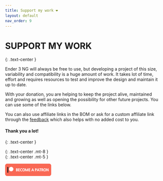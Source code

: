 ```yaml
---
title: Support my work ❤️
layout: default
nav_order: 9
---
```

# SUPPORT MY WORK
{: .text-center }

Ender 3 NG will always be free to use, but developing a project of this size, variability and compatibility is a huge amount of work. It takes lot of time, effort and requires resources to test and improve the design and maintain it up to date.

With your donation, you are helping to keep the project alive, maintained and growing as well as opening the possibility for other future projects. You can use some of the links below.

You can also use affiliate links in the BOM or ask for a custom affiliate link through the [feedback] which also helps with no added cost to you.

#### Thank you a lot!
{: .text-center }

<div>
<script type='text/javascript' src='https://storage.ko-fi.com/cdn/widget/Widget_2.js'></script><script type='text/javascript'>kofiwidget2.init('Ko-fi', '#28b5e0', 'E1E1JZ5FS');kofiwidget2.draw();</script> 
</div>
{: .text-center .mt-8 }

<div id="donate-button-container">
<div id="donate-button"></div>
<script src="https://www.paypalobjects.com/donate/sdk/donate-sdk.js" charset="UTF-8"></script>
<script>
PayPal.Donation.Button({
env:'production',
hosted_button_id:'LR94TRQXMGW46',
image: {
src:'./assets/images/paypal_donate.png',
alt:'Donate with PayPal button',
title:'PayPal - The safer, easier way to pay online!',
}
}).render('#donate-button');
</script>
</div>
{: .text-center .mt-5 }

![](./assets/images/patreon_donate.png)

[feedback]: https://rh3d.xyz/feedback.html
